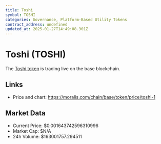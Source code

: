 ```yaml
---
title: Toshi
symbol: TOSHI
categories: Governance, Platform-Based Utility Tokens
contract_address: undefined
updated_at: 2025-01-27T14:49:08.301Z
---
```


# Toshi (TOSHI)
The [Toshi token](https://moralis.com/chain/base/token/price/toshi-1) is trading live on the base blockchain.

## Links
- Price and chart: https://moralis.com/chain/base/token/price/toshi-1

## Market Data
- Current Price: $0.001643742596310996
- Market Cap: $N/A
- 24h Volume: $163001757.294511
